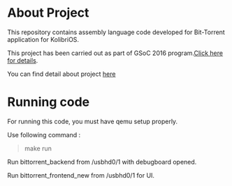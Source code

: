 # About Project
This repository contains assembly language code developed for Bit-Torrent application for KolibriOS.

This project has been carried out as part of GSoC 2016 program.[Click here for details](https://summerofcode.withgoogle.com/projects/#4978095203287040).

You can find detail about project [here](chokshiutsav.github.io/BitTorrent)

# Running code
For running this code, you must have qemu setup properly.

Use following command :
> make run

Run bittorrent_backend from /usbhd0/1 with debugboard opened.

Run bittorrent_frontend_new from /usbhd0/1 for UI.